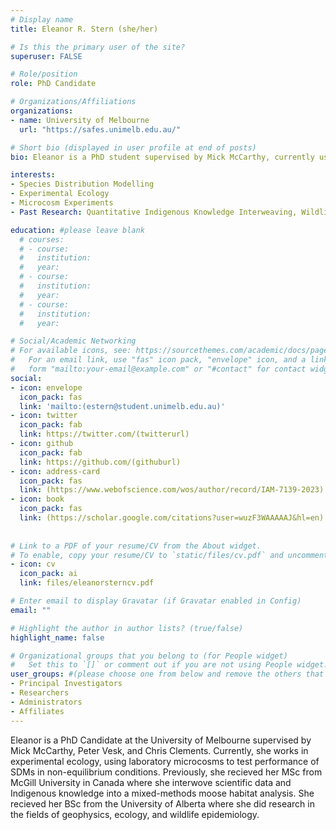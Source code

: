 ```yaml
---
# Display name
title: Eleanor R. Stern (she/her)

# Is this the primary user of the site?
superuser: FALSE

# Role/position
role: PhD Candidate

# Organizations/Affiliations
organizations:
- name: University of Melbourne
  url: "https://safes.unimelb.edu.au/"

# Short bio (displayed in user profile at end of posts)
bio: Eleanor is a PhD student supervised by Mick McCarthy, currently using microcosm experiments to test SDMs. In the past, she worked at McGill University interweaving Indigenous knowledge into moose habitat analyses, and at the University of Alberta modelling CWD spread in deer.

interests:
- Species Distribution Modelling
- Experimental Ecology
- Microcosm Experiments
- Past Research: Quantitative Indigenous Knowledge Interweaving, Wildlife Conservation, Wildlife Epidemiology

education: #please leave blank
  # courses:
  # - course:
  #   institution:
  #   year:
  # - course:
  #   institution:
  #   year:
  # - course:
  #   institution:
  #   year:

# Social/Academic Networking
# For available icons, see: https://sourcethemes.com/academic/docs/page-builder/#icons
#   For an email link, use "fas" icon pack, "envelope" icon, and a link in the
#   form "mailto:your-email@example.com" or "#contact" for contact widget.
social:
- icon: envelope
  icon_pack: fas
  link: 'mailto:(estern@student.unimelb.edu.au)'
- icon: twitter
  icon_pack: fab
  link: https://twitter.com/(twitterurl)
- icon: github
  icon_pack: fab
  link: https://github.com/(githuburl)
- icon: address-card
  icon_pack: fas
  link: (https://www.webofscience.com/wos/author/record/IAM-7139-2023)
- icon: book
  icon_pack: fas
  link: (https://scholar.google.com/citations?user=wuzF3WAAAAAJ&hl=en)
    
  
# Link to a PDF of your resume/CV from the About widget.
# To enable, copy your resume/CV to `static/files/cv.pdf` and uncomment the lines below.
- icon: cv
  icon_pack: ai
  link: files/eleanorsterncv.pdf

# Enter email to display Gravatar (if Gravatar enabled in Config)
email: ""

# Highlight the author in author lists? (true/false)
highlight_name: false

# Organizational groups that you belong to (for People widget)
#   Set this to `[]` or comment out if you are not using People widget.
user_groups: #(please choose one from below and remove the others that aren't needed)
- Principal Investigators
- Researchers
- Administrators
- Affiliates
---
```



Eleanor is a PhD Candidate at the University of Melbourne supervised by Mick McCarthy, Peter Vesk, and Chris Clements. Currently, she works in experimental ecology, using laboratory microcosms to test performance of SDMs in non-equilibrium conditions. Previously, she recieved her MSc from McGill University in Canada where she interwove scientific data and Indigenous knowledge into a mixed-methods moose habitat analysis. She recieved her BSc from the University of Alberta where she did research in the fields of geophysics, ecology, and wildlife epidemiology. 
